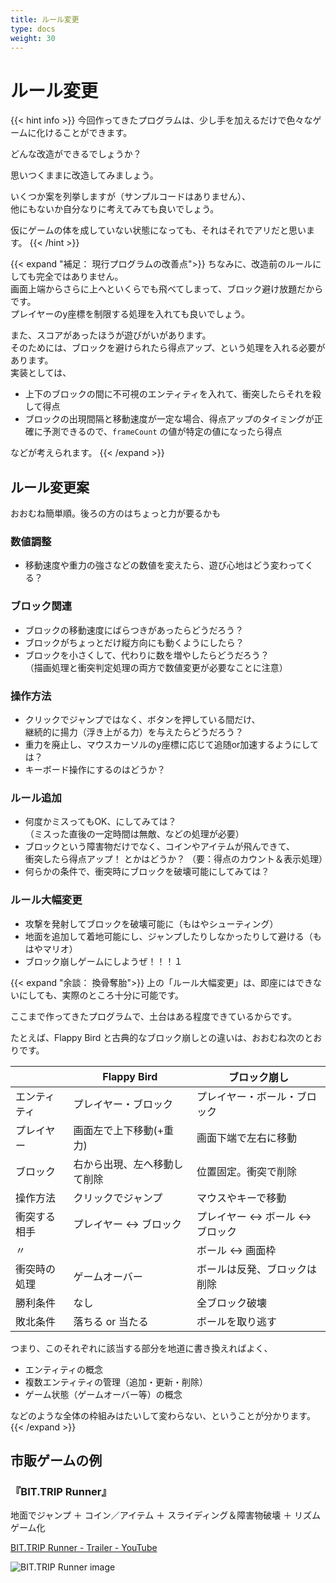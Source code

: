 ```yaml
---
title: ルール変更
type: docs
weight: 30
---
```


# ルール変更

{{< hint info >}}
今回作ってきたプログラムは、少し手を加えるだけで色々なゲームに化けることができます。

どんな改造ができるでしょうか？

思いつくままに改造してみましょう。

いくつか案を列挙しますが（サンプルコードはありません）、  
他にもないか自分なりに考えてみても良いでしょう。

仮にゲームの体を成していない状態になっても、それはそれでアリだと思います。
{{< /hint >}}


{{< expand "補足： 現行プログラムの改善点">}}
ちなみに、改造前のルールにしても完全ではありません。  
画面上端からさらに上へといくらでも飛べてしまって、ブロック避け放題だからです。  
プレイヤーのy座標を制限する処理を入れても良いでしょう。

また、スコアがあったほうが遊びがいがあります。  
そのためには、ブロックを避けられたら得点アップ、という処理を入れる必要があります。  
実装としては、

- 上下のブロックの間に不可視のエンティティを入れて、衝突したらそれを殺して得点
- ブロックの出現間隔と移動速度が一定な場合、得点アップのタイミングが正確に予測できるので、`frameCount` の値が特定の値になったら得点

などが考えられます。
{{< /expand >}}


## ルール変更案

おおむね簡単順。後ろの方のはちょっと力が要るかも

### 数値調整

- 移動速度や重力の強さなどの数値を変えたら、遊び心地はどう変わってくる？

### ブロック関連

- ブロックの移動速度にばらつきがあったらどうだろう？
- ブロックがちょっとだけ縦方向にも動くようにしたら？
- ブロックを小さくして、代わりに数を増やしたらどうだろう？  
（描画処理と衝突判定処理の両方で数値変更が必要なことに注意）

### 操作方法

- クリックでジャンプではなく、ボタンを押している間だけ、  
継続的に揚力（浮き上がる力）を与えたらどうだろう？
- 重力を廃止し、マウスカーソルのy座標に応じて追随or加速するようにしては？
- キーボード操作にするのはどうか？

### ルール追加

- 何度かミスってもOK、にしてみては？  
（ミスった直後の一定時間は無敵、などの処理が必要）
- ブロックという障害物だけでなく、コインやアイテムが飛んできて、  
衝突したら得点アップ！ とかはどうか？ （要：得点のカウント＆表示処理）
- 何らかの条件で、衝突時にブロックを破壊可能にしてみては？

### ルール大幅変更

- 攻撃を発射してブロックを破壊可能に（もはやシューティング）
- 地面を追加して着地可能にし、ジャンプしたりしなかったりして避ける（もはやマリオ）
- ブロック崩しゲームにしようぜ！！！１


{{< expand "余談： 換骨奪胎">}}
上の「ルール大幅変更」は、即座にはできないにしても、実際のところ十分に可能です。

ここまで作ってきたプログラムで、土台はある程度できているからです。

たとえば、Flappy Bird と古典的なブロック崩しとの違いは、おおむね次のとおりです。

||Flappy Bird|ブロック崩し|
| ---- | ---- | ---- |
|エンティティ|プレイヤー・ブロック|プレイヤー・ボール・ブロック|
|プレイヤー|画面左で上下移動(+重力)|画面下端で左右に移動|
|ブロック|右から出現、左へ移動して削除|位置固定。衝突で削除|
|操作方法|クリックでジャンプ|マウスやキーで移動|
|衝突する相手|プレイヤー ↔ ブロック|プレイヤー ↔ ボール ↔ ブロック|
|〃||ボール ↔ 画面枠|
|衝突時の処理|ゲームオーバー|ボールは反発、ブロックは削除|
|勝利条件|なし|全ブロック破壊|
|敗北条件|落ちる or 当たる|ボールを取り逃す|

つまり、このそれぞれに該当する部分を地道に書き換えればよく、

- エンティティの概念
- 複数エンティティの管理（追加・更新・削除）
- ゲーム状態（ゲームオーバー等）の概念

などのような全体の枠組みはたいして変わらない、ということが分かります。
{{< /expand >}}

## 市販ゲームの例

### 『BIT.TRIP Runner』

地面でジャンプ ＋ コイン／アイテム ＋ スライディング＆障害物破壊 ＋ リズムゲーム化

[BIT.TRIP Runner - Trailer - YouTube](https://www.youtube.com/watch?v=RKFJHH9iklQ)

![BIT.TRIP Runner image](https://img.youtube.com/vi/RKFJHH9iklQ/0.jpg)


